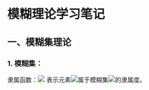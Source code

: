 
# 模糊理论学习笔记

## 一、模糊集理论

### 1. 模糊集：
隶属函数：![](http://latex.codecogs.com/gif.latex?\\\mu_A(x)) 表示元素![](http://latex.codecogs.com/gif.latex?\\x)属于模糊集![](http://latex.codecogs.com/gif.latex?\\A)的隶属度。
